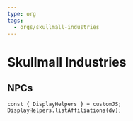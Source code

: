 ```yaml
---
type: org
tags:
  - orgs/skullmall-industries
---
```

# Skullmall Industries

## NPCs
```dataviewjs
const { DisplayHelpers } = customJS; DisplayHelpers.listAffiliations(dv);
```
